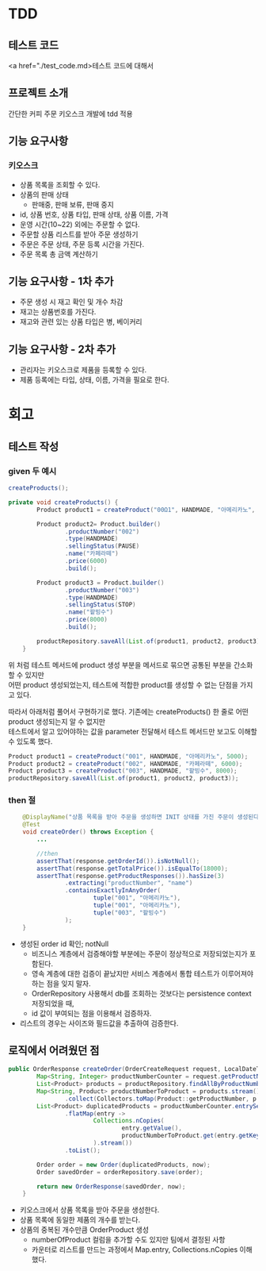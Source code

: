 # TDD

## 테스트 코드

<a href="./test_code.md>테스트 코드에 대해서</a>

## 프로젝트 소개

간단한 커피 주문 키오스크 개발에 tdd 적용

## 기능 요구사항

### 키오스크
 
- 상품 목록을 조회할 수 있다.
- 상품의 판매 상태
  - 판매중, 판매 보류, 판매 중지
- id, 상품 번호, 상품 타입, 판매 상태, 상품 이름, 가격
- 운영 시간(10~22) 외에는 주문할 수 없다.
- 주문할 상품 리스트를 받아 주문 생성하기
- 주문은 주문 상태, 주문 등록 시간을 가진다.
- 주문 목록 총 금액 계산하기

## 기능 요구사항 - 1차 추가

- 주문 생성 시 재고 확인 및 개수 차감
- 재고는 상품번호를 가진다.
- 재고와 관련 있는 상품 타입은 병, 베이커리

## 기능 요구사항 - 2차 추가

- 관리자는 키오스크로 제품을 등록할 수 있다.
- 제품 등록에는 타입, 상태, 이름, 가격을 필요로 한다.

# 회고

## 테스트 작성

### given 두 예시

```java
createProducts();

private void createProducts() {
        Product product1 = createProduct("00Ω1", HANDMADE, "아메리카노", 5000);

        Product product2= Product.builder()
                .productNumber("002")
                .type(HANDMADE)
                .sellingStatus(PAUSE)
                .name("카페라떼")
                .price(6000)
                .build();

        Product product3 = Product.builder()
                .productNumber("003")
                .type(HANDMADE)
                .sellingStatus(STOP)
                .name("팥빙수")
                .price(8000)
                .build();

        productRepository.saveAll(List.of(product1, product2, product3));
    }
```

위 처럼 테스트 메서드에 product 생성 부분을 메서드로 묶으면 공통된 부분을 간소화할 수 있지만  
어떤 product 생성되었는지, 테스트에 적합한 product를 생성할 수 없는 단점을 가지고 있다.

따라서 아래처럼 풀어서 구현하기로 했다. 기존에는 createProducts() 한 줄로 어떤 product 생성되는지 알 수 없지만  
테스트에서 알고 있어야하는 값을 parameter 전달해서 테스트 메서드만 보고도 이해할 수 있도록 했다. 

```java
Product product1 = createProduct("001", HANDMADE, "아메리카노", 5000);
Product product2 = createProduct("002", HANDMADE, "카페라떼", 6000);
Product product3 = createProduct("003", HANDMADE, "팥빙수", 8000);
productRepository.saveAll(List.of(product1, product2, product3));
```

### then 절

```java
    @DisplayName("상품 목록을 받아 주문을 생성하면 INIT 상태를 가진 주문이 생성된다.")
    @Test
    void createOrder() throws Exception {
        ...

        //then
        assertThat(response.getOrderId()).isNotNull();
        assertThat(response.getTotalPrice()).isEqualTo(18000);
        assertThat(response.getProductResponses()).hasSize(3)
                .extracting("productNumber", "name")
                .containsExactlyInAnyOrder(
                        tuple("001", "아메리카노"),
                        tuple("001", "아메리카노"),
                        tuple("003", "팥빙수")
                );
    }
```

- 생성된 order id 확인; notNull
  - 비즈니스 계층에서 검증해야할 부분에는 주문이 정상적으로 저장되었는지가 포함된다.
  - 영속 계층에 대한 검증이 끝났지만 서비스 계층에서 통합 테스트가 이루어져야 하는 점을 잊지 말자.
  - OrderRepository 사용해서 db를 조회하는 것보다는 persistence context 저장되었을 때,
  - id 값이 부여되는 점을 이용해서 검증하자.
- 리스트의 경우는 사이즈와 필드값을 추출하여 검증한다.

## 로직에서 어려웠던 점

```java
public OrderResponse createOrder(OrderCreateRequest request, LocalDateTime now) {
        Map<String, Integer> productNumberCounter = request.getProductNumberCounter();
        List<Product> products = productRepository.findAllByProductNumberIn(productNumberCounter.keySet());
        Map<String, Product> productNumberToProduct = products.stream()
                .collect(Collectors.toMap(Product::getProductNumber, p -> p));
        List<Product> duplicatedProducts = productNumberCounter.entrySet().stream()
                .flatMap(entry ->
                        Collections.nCopies(
                                entry.getValue(),
                                productNumberToProduct.get(entry.getKey())
                        ).stream())
                .toList();

        Order order = new Order(duplicatedProducts, now);
        Order savedOrder = orderRepository.save(order);

        return new OrderResponse(savedOrder, now);
    }
```

- 키오스크에서 상품 목록을 받아 주문을 생성한다.
- 상품 목록에 동일한 제품의 개수를 받는다.
- 상품의 중복된 개수만큼 OrderProduct 생성
  - numberOfProduct 컬럼을 추가할 수도 있지만 팀에서 결정된 사항
  - 카운터로 리스트를 만드는 과정에서 Map.entry, Collections.nCopies 이해했다.